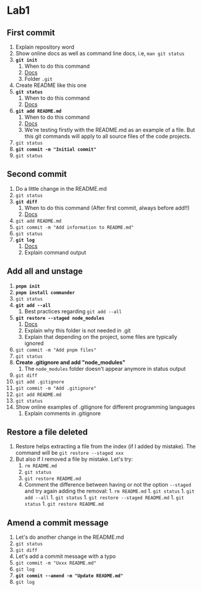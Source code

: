 # Lab1

## First commit
1. Explain repository word
1. Show online docs as well as command line docs, i.e, `man git status`
1. **`git init`**
    1. When to do this command
    1. [Docs](https://git-scm.com/docs/git-init)
    1. Folder `.git`
1. Create README like this one
1. **`git status`**
    1. When to do this command
    1. [Docs](https://git-scm.com/docs/git-status)
1. **`git add README.md`**
    1. When to do this command
    1. [Docs](https://git-scm.com/docs/git-add)
    1. We're testing firstly with the README.md as an example of a file. But this git commands will apply to all source files of the code projects.
1. `git status`
1. **`git commit -m "Initial commit"`**
1. `git status`

## Second commit
1. Do a little change in the README.md
1. `git status`
1. **`git diff`**
    1. When to do this command (After first commit, always before add!!)
    1. [Docs](https://git-scm.com/docs/git-diff)
1. `git add README.md`
1. `git commit -m "Add information to README.md"`
1. `git status`
1. **`git log`**
    1. [Docs](https://git-scm.com/docs/git-log)
    1. Explain command output

## Add all and unstage
1. **`pnpm init`**
1. **`pnpm install commander`**
1. `git status`
1. **`git add --all`**
    1. Best practices regarding `git add --all`
1. **`git restore --staged node_modules`**
    1. [Docs](https://git-scm.com/docs/git-restore)
    1. Explain why this folder is not needed in .git
    1. Explain that depending on the project, some files are typically ignored
1. `git commit -m "Add pnpm files"`
1. `git status`
1. **Create .gitignore and add "node_modules"**
    1. The `node_modules` folder doesn't appear anymore in status output
1. `git diff`
1. `git add .gitignore`
1. `git commit -m "Add .gitignore"`
1. `git add README.md`
1. `git status`
1. Show online examples of .gitignore for different programming languages
    1. Explain comments in .gitignore

## Restore a file deleted
1. Restore helps extracting a file from the index (if I added by mistake). The command will be `git restore --staged xxx`
1. But also if I removed a file by mistake. Let's try:
    1. `rm README.md`
    1. `git status`
    1. `git restore README.md`
    1. Comment the difference between having or not the option `--staged` and try again adding the removal:
            1. `rm README.md`
            1. `git status`
            1. `git add --all`
            1. `git status`
            1. `git restore --staged README.md`
            1. `git status`
            1. `git restore README.md`

## Amend a commit message
1. Let's do another change in the README.md
1. `git status`
1. `git diff`
1. Let's add a commit message with a typo
1. `git commit -m "Uxxx README.md"`
1. `git log`
1. **`git commit --amend -m "Update README.md"`**
1. `git log`

